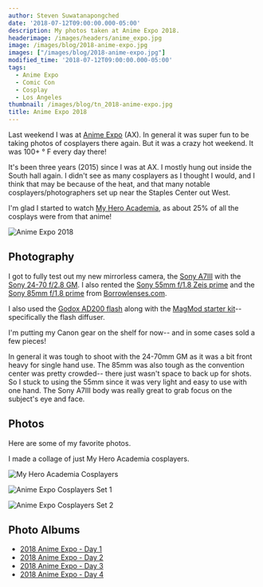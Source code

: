 ```yaml
---
author: Steven Suwatanapongched
date: '2018-07-12T09:00:00.000-05:00'
description: My photos taken at Anime Expo 2018.
headerimage: /images/headers/anime_expo.jpg
image: /images/blog/2018-anime-expo.jpg
images: ["/images/blog/2018-anime-expo.jpg"]
modified_time: '2018-07-12T09:00:00.000-05:00'
tags:
  - Anime Expo
  - Comic Con
  - Cosplay
  - Los Angeles
thumbnail: /images/blog/tn_2018-anime-expo.jpg
title: Anime Expo 2018
---
```



Last weekend I was at [Anime Expo](http://www.animeexpo.org) (AX). In general it was super fun to be taking photos of cosplayers there again. But it was a crazy hot weekend. It was 100+ &#176; F every day there!

It's been three years (2015) since I was at AX. I mostly hung out inside the South hall again. I didn't see as many cosplayers as I thought I would, and I think that may be because of the heat, and that many notable cosplayers/photographers set up near the Staples Center out West.

I'm glad I started to watch [My Hero Academia](https://en.wikipedia.org/wiki/My_Hero_Academia), as about 25% of all the cosplays were from that anime!

![Anime Expo 2018](/images/blog/2018-anime-expo-south-hall-entrance.jpg)

## Photography

I got to fully test out my new mirrorless camera, the [Sony A7III](https://amzn.to/2NNJem3) with the [Sony 24-70 f/2.8 GM](https://amzn.to/2NJPUl7). I also rented the [Sony 55mm f/1.8 Zeis prime](https://amzn.to/2Ji1JLV) and the [Sony 85mm f/1.8 prime](https://amzn.to/2NLTX0b) from [Borrowlenses.com](https://www.borrowlenses.com/).

I also used the [Godox AD200 flash](https://amzn.to/2NM09oX) along with the [MagMod starter kit](https://amzn.to/2ui9E6Y)-- specifically the flash diffuser.

I'm putting my Canon gear on the shelf for now-- and in some cases sold a few pieces!

In general it was tough to shoot with the 24-70mm GM as it was a bit front heavy for single hand use. The 85mm was also tough as the convention center was pretty crowded-- there just wasn't space to back up for shots. So I stuck to using the 55mm since it was very light and easy to use with one hand. The Sony A7III body was really great to grab focus on the subject's eye and face.

## Photos

Here are some of my favorite photos.

I made a collage of just My Hero Academia cosplayers.

![My Hero Academia Cosplayers](/images/blog/2018-anime-expo-my-hero-academia-cosplayers.jpg)

![Anime Expo Cosplayers Set 1](/images/blog/2018-anime-expo-cosplayers-collage-set-1.jpg)

![Anime Expo Cosplayers Set 2](/images/blog/2018-anime-expo-cosplayers-collage-set-2.jpg)

## Photo Albums

* [2018 Anime Expo - Day 1](https://www.facebook.com/media/set/?set=a.1839741252757557.1073741942.408588035872893&type=3)
* [2018 Anime Expo - Day 2](https://www.facebook.com/media/set/?set=a.1839747296090286.1073741943.408588035872893&type=3)
* [2018 Anime Expo - Day 3](https://www.facebook.com/media/set/?set=a.1839750142756668.1073741944.408588035872893&type=3)
* [2018 Anime Expo - Day 4](https://www.facebook.com/media/set/?set=a.1839755759422773.1073741945.408588035872893&type=3)